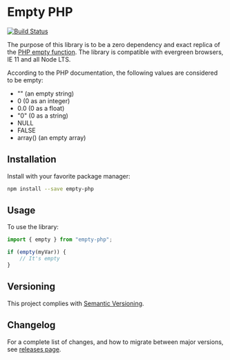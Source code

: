 # Empty PHP

[![Build Status](https://circleci.com/gh/Ekman/empty-php.svg?style=svg)](https://app.circleci.com/pipelines/github/Ekman/empty-php)

The purpose of this library is to be a zero dependency and exact replica of the [PHP empty function](https://www.php.net/manual/en/function.empty.php). The library is compatible with evergreen browsers, IE 11 and all Node LTS.

According to the PHP documentation, the following values are considered to be empty:

* "" (an empty string)
* 0 (0 as an integer)
* 0.0 (0 as a float)
* "0" (0 as a string)
* NULL
* FALSE
* array() (an empty array)

## Installation

Install with your favorite package manager:

```bash
npm install --save empty-php
```

## Usage

To use the library:

```javascript
import { empty } from "empty-php";

if (empty(myVar)) {
    // It's empty
}
```

## Versioning

This project complies with [Semantic Versioning](https://semver.org/).

## Changelog

For a complete list of changes, and how to migrate between major versions, see [releases page](https://github.com/Ekman/empty-php/releases).

